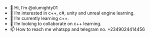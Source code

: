 - 👋 Hi, I’m @olumighty01
- 👀 I’m interested in c++, c#, unity and unreal engine learning.
- 🌱 I’m currently learning c++.
- 💞️ I’m looking to collaborate on c++ learning.
- 📫 How to reach me whatspp and telegram no. +2349024414456

<!---
olumighty01/olumighty01 is a ✨ special ✨ repository because its `README.md` (this file) appears on your GitHub profile.
You can click the Preview link to take a look at your changes.
--->
